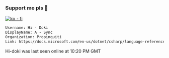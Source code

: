 ### Support me pls 🙏

[![ko - fi](https://ko-fi.com/img/githubbutton_sm.svg)](https://ko-fi.com/O5O4D6DP7)

  ```txt
  Username: Hi - Doki
  DisplayName: A - Sync
  Organization: Propinquiti
  Link: https://docs.microsoft.com/en-us/dotnet/csharp/language-reference/keywords/async
  ```       
 Hi-doki was last seen online at 10:20 PM GMT